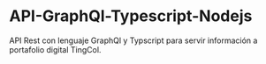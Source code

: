 # API-GraphQl-Typescript-Nodejs
API Rest con lenguaje GraphQl y Typscript para servir información a portafolio digital TingCol.
